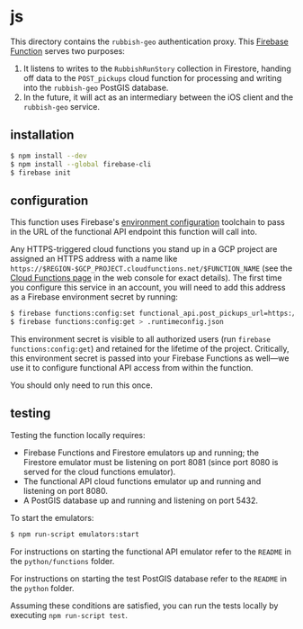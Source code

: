 # js

This directory contains the `rubbish-geo` authentication proxy. This [Firebase Function](https://firebase.google.com/docs/functions/get-started) serves two purposes:

1. It listens to writes to the `RubbishRunStory` collection in Firestore, handing off data to the `POST_pickups` cloud function for processing and writing into the `rubbish-geo` PostGIS database.
2. In the future, it will act as an intermediary between the iOS client and the `rubbish-geo` service.

## installation

```bash
$ npm install --dev
$ npm install --global firebase-cli
$ firebase init
```

## configuration

This function uses Firebase's [environment configuration](https://firebase.google.com/docs/functions/config-env) toolchain to pass in the URL of the functional API endpoint this function will call into.

Any HTTPS-triggered cloud functions you stand up in a GCP project are assigned an HTTPS address with a name like `https://$REGION-$GCP_PROJECT.cloudfunctions.net/$FUNCTION_NAME` (see the [Cloud Functions page](https://console.cloud.google.com/functions/list) in the web console for exact details). The first time you configure this service in an account, you will need to add this address as a Firebase environment secret by running:

```bash
$ firebase functions:config:set functional_api.post_pickups_url=https://$REGION-$GCP_PROJECT.cloudfunctions.net/POST_pickups
$ firebase functions:config:get > .runtimeconfig.json
```

This environment secret is visible to all authorized users (run `firebase functions:config:get`) and retained for the lifetime of the project. Critically, this environment secret is passed into your Firebase Functions as well&mdash;we use it to configure functional API access from within the function.

You should only need to run this once.

## testing

Testing the function locally requires:

* Firebase Functions and Firestore emulators up and running; the Firestore emulator must be listening on port 8081 (since port 8080 is served for the cloud functions emulator).
* The functional API cloud functions emulator up and running and listening on port 8080.
* A PostGIS database up and running and listening on port 5432.

To start the emulators:

```bash
$ npm run-script emulators:start
```

For instructions on starting the functional API emulator refer to the `README` in the `python/functions` folder.

For instructions on starting the test PostGIS database refer to the `README` in the `python` folder.

Assuming these conditions are satisfied, you can run the tests locally by executing `npm run-script test`.
